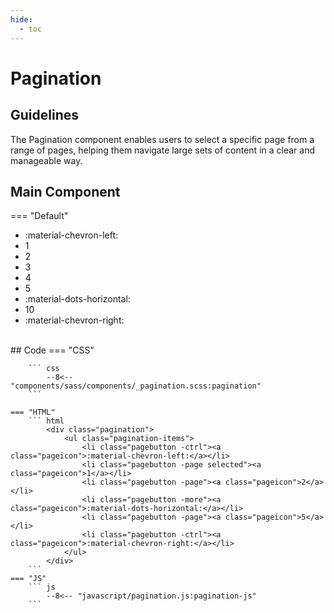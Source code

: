 ```yaml
---
hide:
  - toc
---
```

# Pagination
## Guidelines
The Pagination component enables users to select a specific page from a range of pages,
helping them navigate large sets of content in a clear and manageable way.

## Main Component
=== "Default"
    <div class="btn-grid-1">
        <div class="grid-items">
            <nav class="pagination">
                <ul class="pagination-items">
                    <li class="pagebutton -ctrl disabled"><a class="pageicon">:material-chevron-left:</a></li>
                    <li class="pagebutton selected"><a class="pageicon">1</a></li>
                    <li class="pagebutton"><a class="pageicon">2</a></li>
                    <li class="pagebutton"><a class="pageicon">3</a></li>
                    <li class="pagebutton"><a class="pageicon">4</a></li>
                    <li class="pagebutton"><a class="pageicon">5</a></li>
                    <li class="pagebutton -more"><a class="pageicon">:material-dots-horizontal:</a></li>
                    <li class="pagebutton"><a class="pageicon">10</a></li>
                    <li class="pagebutton -ctrl"><a class="pageicon">:material-chevron-right:</a></li>
                </ul>
            </nav>
        </div>
    </div>
    <br>
    ## Code
    === "CSS"

        ``` css
            --8<-- "components/sass/components/_pagination.scss:pagination"
        ```

    === "HTML"
        ``` html
            <div class="pagination">
                <ul class="pagination-items">
                    <li class="pagebutton -ctrl"><a class="pageicon">:material-chevron-left:</a></li>
                    <li class="pagebutton -page selected"><a class="pageicon">1</a></li>
                    <li class="pagebutton -page"><a class="pageicon">2</a></li>
                    <li class="pagebutton -more"><a class="pageicon">:material-dots-horizontal:</a></li>
                    <li class="pagebutton -page"><a class="pageicon">5</a></li>
                    <li class="pagebutton -ctrl"><a class="pageicon">:material-chevron-right:</a></li>
                </ul>
            </div>
        ```
    === "JS"
        ``` js
            --8<-- "javascript/pagination.js:pagination-js"
        ```
    